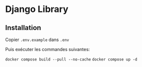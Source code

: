 # Django Library

## Installation

Copier ``.env.example`` dans `.env`

Puis exécuter les commandes suivantes:

``docker compose build --pull --no-cache``
``docker compose up -d``